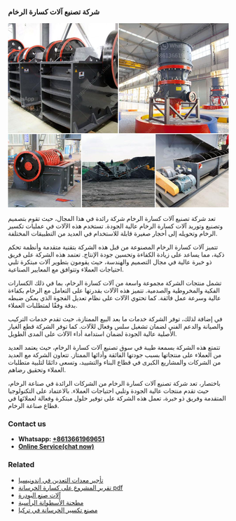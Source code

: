 <h3>شركة تصنيع آلات كسارة الرخام</h3><img src='1701852368.jpg' alt=''><p>تعد شركة تصنيع آلات كسارة الرخام شركة رائدة في هذا المجال، حيث تقوم بتصميم وتصنيع وتوريد آلات كسارة الرخام عالية الجودة. تستخدم هذه الآلات في عمليات تكسير الرخام وتحويله إلى أحجار صغيرة قابلة للاستخدام في العديد من التطبيقات المختلفة.</p><p>تتميز آلات كسارة الرخام المصنوعة من قبل هذه الشركة بتقنية متقدمة وأنظمة تحكم ذكية، مما يساعد على زيادة الكفاءة وتحسين جودة الإنتاج. تعتمد هذه الشركة على فريق ذو خبرة عالية في مجال التصميم والهندسة، حيث يقومون بتطوير آلات مبتكرة تلبي احتياجات العملاء وتتوافق مع المعايير الصناعية.</p><p>تشمل منتجات الشركة مجموعة واسعة من آلات كسارة الرخام، بما في ذلك الكسارات الفكية والمخروطية والصدمية. تتميز هذه الآلات بقدرتها على التعامل مع الرخام بكفاءة عالية وسرعة عمل فائقة. كما تحتوي الآلات على نظام تعديل الفجوة الذي يمكن ضبطه بدقة وفقًا لمتطلبات العملاء.</p><p>في إضافة لذلك، توفر الشركة خدمات ما بعد البيع الممتازة، حيث تقدم خدمات التركيب والصيانة والدعم الفني لضمان تشغيل سلس وفعال للآلات. كما توفر الشركة قطع الغيار الأصلية عالية الجودة لضمان استدامة أداء الآلات على المدى الطويل.</p><p>تتمتع هذه الشركة بسمعة طيبة في سوق تصنيع آلات كسارة الرخام، حيث يعتمد العديد من العملاء على منتجاتها بسبب جودتها الفائقة وأدائها الممتاز. تتعاون الشركة مع العديد من الشركات والمشاريع الكبرى في قطاع البناء والتشييد، وتسعى دائمًا لتلبية متطلبات العملاء وتحقيق رضاهم.</p><p>باختصار، تعد شركة تصنيع آلات كسارة الرخام من الشركات الرائدة في صناعة الرخام، حيث تقدم منتجات عالية الجودة وتلبي احتياجات العملاء. بالاعتماد على التكنولوجيا المتقدمة وفريق ذو خبرة، تعمل هذه الشركة على توفير حلول مبتكرة وفعالة لعملائها في قطاع صناعة الرخام.</p><h3>Contact us</h3><ul><li><strong>Whatsapp:&nbsp;<a href="https://wa.me/8613661969651">+8613661969651</a></strong></li><li><a href="https://swt.shibang-china.com/?git&amp;zhl&amp;شركة تصنيع آلات كسارة الرخام"><strong>Online Service(chat now)</strong></a></li></ul><h3>Related</h3><ul><li><a href='تأجير معدات التعدين في إندونيسيا.md'>تأجير معدات التعدين في إندونيسيا</a></li><li><a href='تقرير المشروع على كسارة الخرسانة pdf.md'>تقرير المشروع على كسارة الخرسانة pdf</a></li><li><a href='آلات صنع البودرة.md'>آلات صنع البودرة</a></li><li><a href='مطحنة الأسطوانة الرأسية.md'>مطحنة الأسطوانة الرأسية</a></li><li><a href='مصنع تكسير الخرسانة في تركيا.md'>مصنع تكسير الخرسانة في تركيا</a></li></ul>